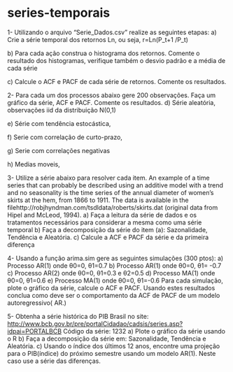 # series-temporais
1-  Utilizando o arquivo “Serie_Dados.csv” realize as seguintes etapas:
a)	 Crie a série temporal dos retornos Ln, ou seja, r=Ln(P_t+1 /P_t)

b)	Para cada ação construa o histograma dos retornos. Comente o resultado dos histogramas, verifique também o desvio padrão e a média de cada série

c)	Calcule o ACF e PACF de cada série de retornos. Comente os resultados.

2-   Para cada um dos processos abaixo gere 200 observações. Faça um gráfico da série, ACF e PACF. Comente os resultados.
d)	Série aleatória, observações iid da distribuição N(0,1)

e)	Série com tendência estocástica, 
 
f)	Serie com correlação de curto-prazo, 
 
g)	Serie com correlações negativas
 
h)	Medias moveis, 
 


3- Utilize a série abaixo para resolver cada item.
An example of a time series that can probably be described using an additive model with a trend and no seasonality is the time series of the annual diameter of women’s skirts at the hem, from 1866 to 1911. The data is available in the filehttp://robjhyndman.com/tsdldata/roberts/skirts.dat (original data from Hipel and McLeod, 1994).
a)	Faça a leitura da série de dados e os tratamentos necessários para considerar a mesma como uma série temporal
b)	Faça a decomposição da série do item (a): Sazonalidade, Tendência e Aleatória.
c)	Calcule a ACF e PACF da série e da primeira diferença

4- Usando a função arima.sim gere as seguintes simulações (300 ptos):
a) Processo AR(1) onde θ0=0, θ1=0.7
b) Processo AR(1) onde θ0=0, θ1= -0.7
c) Processo AR(2) onde θ0=0, θ1=0.3 e θ2=0.5
d) Processo MA(1) onde θ0=0, θ1=0.6
e) Processo MA(1) onde θ0=0, θ1=-0.6
Para cada simulação, plote o gráfico da série, calcule o ACF e PACF. Usando estes resultados conclua como deve ser o comportamento da ACF de PACF de um modelo autoregressivo( AR.)


5- Obtenha a série histórica do PIB Brasil no site: http://www.bcb.gov.br/pre/portalCidadao/cadsis/series.asp?idpai=PORTALBCB
Código da série: 1232
a)	Plote o gráfico da série usando o R
b)	Faça a decomposição da série em: Sazonalidade, Tendência e Aleatória.
c)	Usando o índice dos últimos 12 anos, encontre uma projeção para o PIB(índice) do próximo semestre usando um modelo AR(1).  Neste caso use a série das diferenças. 
